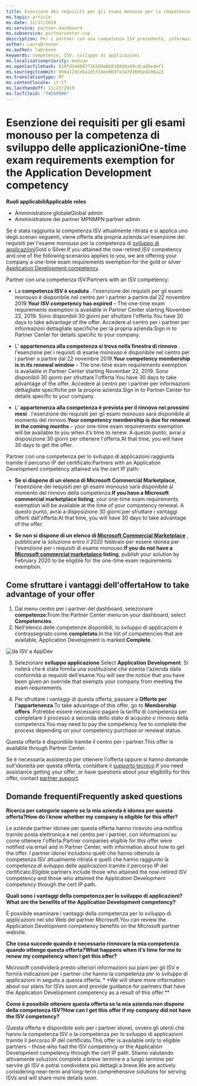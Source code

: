 ```yaml
---
title: Esenzione dei requisiti per gli esami monouso per la competenza per lo sviluppo di applicazioni | Centro per i partner
ms.topic: article
ms.date: 11/27/2019
ms.service: partner-dashboard
ms.subservice: partnercenter-csp
description: Per i partner con una competenza ISV precedente, informazioni su come ottenere un'esenzione per i requisiti di esame monouso per la competenza di sviluppo delle applicazioni
author: LauraBrenner
ms.author: labrenne
keywords: competenze, ISV, sviluppo di applicazioni
ms.localizationpriority: medium
ms.openlocfilehash: 810fd3446077365d9a6b838840a89cdca85edef1
ms.sourcegitcommit: 9b0a129ceba1d5f24ee069fa3a703695e4a96a23
ms.translationtype: MT
ms.contentlocale: it-IT
ms.lasthandoff: 11/27/2019
ms.locfileid: "74559506"
---
```

# <a name="one-time-exam-requirements-exemption-for-the-application-development-competency"></a><span data-ttu-id="49cc7-104">Esenzione dei requisiti per gli esami monouso per la competenza di sviluppo delle applicazioni</span><span class="sxs-lookup"><span data-stu-id="49cc7-104">One-time exam requirements exemption for the Application Development competency</span></span>

<span data-ttu-id="49cc7-105">**Ruoli applicabili**</span><span class="sxs-lookup"><span data-stu-id="49cc7-105">**Applicable roles**</span></span>

- <span data-ttu-id="49cc7-106">Amministratore globale</span><span class="sxs-lookup"><span data-stu-id="49cc7-106">Global admin</span></span>
- <span data-ttu-id="49cc7-107">Amministratore dei partner MPN</span><span class="sxs-lookup"><span data-stu-id="49cc7-107">MPN partner admin</span></span>

<span data-ttu-id="49cc7-108">Se è stata raggiunta la competenza ISV attualmente ritirata e si applica uno degli scenari seguenti, viene offerta alla propria azienda un'esenzione dei requisiti per l'esame monouso per la competenza di [sviluppo di applicazioni](https://partner.microsoft.com/membership/application-development-competency)Gold o Silver.</span><span class="sxs-lookup"><span data-stu-id="49cc7-108">If you attained the now-retired ISV competency and one of the following scenarios applies to you, we are offering your company a one-time exam requirements exemption for the gold or silver [Application Development competency](https://partner.microsoft.com/membership/application-development-competency).</span></span> 

<span data-ttu-id="49cc7-109">Partner con una competenza ISV:</span><span class="sxs-lookup"><span data-stu-id="49cc7-109">Partners with an ISV competency:</span></span>

- <span data-ttu-id="49cc7-110">La **competenza ISV è scaduta** . l'esenzione dei requisiti per gli esami monouso è disponibile nel centro per i partner a partire dal 22 novembre 2019.</span><span class="sxs-lookup"><span data-stu-id="49cc7-110">**Your ISV competency has expired** – The one-time exam requirements exemption is available in Partner Center starting November 22, 2019.</span></span> <span data-ttu-id="49cc7-111">Sono disponibili 30 giorni per sfruttare l'offerta.</span><span class="sxs-lookup"><span data-stu-id="49cc7-111">You have 30 days to take advantage of the offer.</span></span> <span data-ttu-id="49cc7-112">Accedere al centro per i partner per informazioni dettagliate specifiche per la propria azienda.</span><span class="sxs-lookup"><span data-stu-id="49cc7-112">Sign in to Partner Center for details specific to your company.</span></span>

- <span data-ttu-id="49cc7-113">L' **appartenenza alla competenza si trova nella finestra di rinnovo** . l'esenzione per i requisiti di esame monouso è disponibile nel centro per i partner a partire dal 22 novembre 2019.</span><span class="sxs-lookup"><span data-stu-id="49cc7-113">**Your competency membership is in its renewal window** – The one-time exam requirements exemption is available in Partner Center starting November 22, 2019.</span></span> <span data-ttu-id="49cc7-114">Sono disponibili 30 giorni per sfruttare l'offerta.</span><span class="sxs-lookup"><span data-stu-id="49cc7-114">You have 30 days to take advantage of the offer.</span></span> <span data-ttu-id="49cc7-115">Accedere al centro per i partner per informazioni dettagliate specifiche per la propria azienda.</span><span class="sxs-lookup"><span data-stu-id="49cc7-115">Sign in to Partner Center for details specific to your company.</span></span>

- <span data-ttu-id="49cc7-116">L' **appartenenza alla competenza è prevista per il rinnovo nei prossimi mesi** . l'esenzione dei requisiti per gli esami monouso sarà disponibile al momento del rinnovo.</span><span class="sxs-lookup"><span data-stu-id="49cc7-116">**Your competency membership is due for renewal in the coming months** – your one-time exam requirements exemption will be available to you when it’s time to renew.</span></span> <span data-ttu-id="49cc7-117">A questo punto, avrai a disposizione 30 giorni per ottenere l'offerta.</span><span class="sxs-lookup"><span data-stu-id="49cc7-117">At that time, you will have 30 days to get the offer.</span></span>

<span data-ttu-id="49cc7-118">Partner con una competenza per lo sviluppo di applicazioni raggiunta tramite il percorso IP del certificato:</span><span class="sxs-lookup"><span data-stu-id="49cc7-118">Partners with an Application Development competency attained via the cert IP path:</span></span>

- <span data-ttu-id="49cc7-119">**Se si dispone di un elenco di Microsoft Commercial Marketplace**, l'esenzione dei requisiti per gli esami monouso sarà disponibile al momento del rinnovo della competenza.</span><span class="sxs-lookup"><span data-stu-id="49cc7-119">**If you have a Microsoft commercial marketplace listing**, your one-time exam requirements exemption will be available at the time of your competency renewal.</span></span> <span data-ttu-id="49cc7-120">A questo punto, avrai a disposizione 30 giorni per sfruttare i vantaggi offerti dall'offerta.</span><span class="sxs-lookup"><span data-stu-id="49cc7-120">At that time, you will have 30 days to take advantage of the offer.</span></span>

- <span data-ttu-id="49cc7-121">**Se non si dispone di un elenco di [Microsoft Commercial Marketplace](https://azure.microsoft.com/overview/commercial-marketplace/)** , pubblicare la soluzione entro il 2020 febbraio per essere idonea per l'esenzione per i requisiti di esame monouso.</span><span class="sxs-lookup"><span data-stu-id="49cc7-121">**If you do not have a [Microsoft commercial marketplace](https://azure.microsoft.com/overview/commercial-marketplace/) listing**, publish your solution by February 2020 to be eligible for the one-time exam requirements exemption.</span></span>

## <a name="how-to-take-advantage-of-your-offer"></a><span data-ttu-id="49cc7-122">Come sfruttare i vantaggi dell'offerta</span><span class="sxs-lookup"><span data-stu-id="49cc7-122">How to take advantage of your offer</span></span>

1. <span data-ttu-id="49cc7-123">Dal menu centro per i partner del dashboard, selezionare **competenze**.</span><span class="sxs-lookup"><span data-stu-id="49cc7-123">From the Partner Center menu on your dashboard, select **Competencies**.</span></span>
2. <span data-ttu-id="49cc7-124">Nell'elenco delle competenze disponibili, lo sviluppo di applicazioni è contrassegnato come **completato**.</span><span class="sxs-lookup"><span data-stu-id="49cc7-124">In the list of competencies that are available, Application Development is marked **Complete**.</span></span>

![da ISV a AppDev](images/appdev.png)

3. <span data-ttu-id="49cc7-126">Selezionare **sviluppo applicazione**.</span><span class="sxs-lookup"><span data-stu-id="49cc7-126">Select **Application Development**.</span></span> <span data-ttu-id="49cc7-127">Si noterà che è stata fornita una sostituzione che esenta l'azienda dalla conformità ai requisiti dell'esame.</span><span class="sxs-lookup"><span data-stu-id="49cc7-127">You will see the notice that you have been given an override that exempts your company from meeting the exam requirements.</span></span> 

4. <span data-ttu-id="49cc7-128">Per sfruttare i vantaggi di questa offerta, passare a **Offerte per l'appartenenza**.</span><span class="sxs-lookup"><span data-stu-id="49cc7-128">To take advantage of this offer, go to **Membership offers**.</span></span> <span data-ttu-id="49cc7-129">Potrebbe essere necessario pagare la tariffa di competenza per completare il processo a seconda dello stato di acquisto o rinnovo della competenza.</span><span class="sxs-lookup"><span data-stu-id="49cc7-129">You may need to pay the competency fee to complete the process depending on your competency purchase or renewal status.</span></span> 

<span data-ttu-id="49cc7-130">Questa offerta è disponibile tramite il centro per i partner.</span><span class="sxs-lookup"><span data-stu-id="49cc7-130">This offer is available through Partner Center.</span></span>

<span data-ttu-id="49cc7-131">Se è necessaria assistenza per ottenere l'offerta oppure si hanno domande sull'idoneità per questa offerta, contattare il [supporto tecnico](https://partner.microsoft.com/Support).</span><span class="sxs-lookup"><span data-stu-id="49cc7-131">If you need assistance getting your offer, or have questions about your eligibility for this offer, contact [partner support](https://partner.microsoft.com/Support).</span></span> 

## <a name="frequently-asked-questions"></a><span data-ttu-id="49cc7-132">Domande frequenti</span><span class="sxs-lookup"><span data-stu-id="49cc7-132">Frequently asked questions</span></span>

<span data-ttu-id="49cc7-133">**Ricerca per categorie sapere se la mia azienda è idonea per questa offerta?**</span><span class="sxs-lookup"><span data-stu-id="49cc7-133">**How do I know whether my company is eligible for this offer?**</span></span>

<span data-ttu-id="49cc7-134">Le aziende partner idonee per questa offerta hanno ricevuto una notifica tramite posta elettronica e nel centro per i partner, con informazioni su come ottenere l'offerta.</span><span class="sxs-lookup"><span data-stu-id="49cc7-134">Partner companies eligible for this offer were notified via email and in Partner Center, with information about how to get the offer.</span></span> <span data-ttu-id="49cc7-135">I partner idonei includono quelli che hanno ottenuto la competenza ISV attualmente ritirata e quelli che hanno raggiunto la competenza di sviluppo delle applicazioni tramite il percorso IP del certificato.</span><span class="sxs-lookup"><span data-stu-id="49cc7-135">Eligible partners include those who attained the now-retired ISV competency and those who attained the Application Development competency through the cert IP path.</span></span> 

<span data-ttu-id="49cc7-136">**Quali sono i vantaggi della competenza per lo sviluppo di applicazioni?**</span><span class="sxs-lookup"><span data-stu-id="49cc7-136">**What are the benefits of the Application Development competency?**</span></span>

<span data-ttu-id="49cc7-137">È possibile esaminare i vantaggi della competenza per lo sviluppo di applicazioni nel sito Web del partner Microsoft.</span><span class="sxs-lookup"><span data-stu-id="49cc7-137">You can review the Application Development competency benefits on the Microsoft partner website.</span></span> 

<span data-ttu-id="49cc7-138">**Che cosa succede quando è necessario rinnovare la mia competenza quando ottengo questa offerta?**</span><span class="sxs-lookup"><span data-stu-id="49cc7-138">**What happens when it’s time for me to renew my competency when I get this offer?**</span></span> 

<span data-ttu-id="49cc7-139">Microsoft condividerà presto ulteriori informazioni sui piani per gli ISV e fornirà indicazioni per i partner che hanno la competenza per lo sviluppo di applicazioni in seguito a questa offerta. \* \*</span><span class="sxs-lookup"><span data-stu-id="49cc7-139">We will share more information about our plans for ISVs soon and provide guidance for partners that have the Application Development competency as a result of this offer.\*\*</span></span>  

<span data-ttu-id="49cc7-140">**Come è possibile ottenere questa offerta se la mia azienda non dispone della competenza ISV?**</span><span class="sxs-lookup"><span data-stu-id="49cc7-140">**How can I get this offer if my company did not have the ISV competency?**</span></span>

<span data-ttu-id="49cc7-141">Questa offerta è disponibile solo per i partner idonei, ovvero gli utenti che hanno la competenza ISV o la competenza per lo sviluppo di applicazioni tramite il percorso IP del certificato.</span><span class="sxs-lookup"><span data-stu-id="49cc7-141">This offer is available only to eligible partners – those who had the ISV competency or the Application Development competency through the cert IP path.</span></span> <span data-ttu-id="49cc7-142">Stiamo valutando attivamente soluzioni complete a breve termine e a lungo termine per servire gli ISV e potrai condividere più dettagli a breve.</span><span class="sxs-lookup"><span data-stu-id="49cc7-142">We are actively considering near-term and long-term comprehensive solutions for serving ISVs and will share more details soon.</span></span> 


